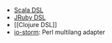 * [Scala DSL](https://github.com/velvia/ScalaStorm)
* [JRuby DSL](https://github.com/colinsurprenant/storm-jruby)
* [[Clojure DSL]]
* [io-storm](https://github.com/gphat/io-storm): Perl multilang adapter
